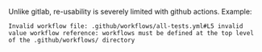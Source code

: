 Unlike gitlab, re-usability is severely limited with github actions.
Example:

`
Invalid workflow file: .github/workflows/all-tests.yml#L5
invalid value workflow reference: workflows must be defined at the top level of the .github/workflows/ directory
`

